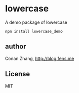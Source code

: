 lowercase
========================
A demo package of lowercase
```{bash}
npm install lowercase_demo
```
## author
Conan Zhang, http://blog.fens.me
## License
MIT
